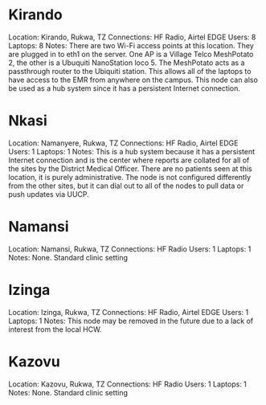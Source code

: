 # Kirando

Location: Kirando, Rukwa, TZ
Connections: HF Radio, Airtel EDGE
Users: 8
Laptops: 8
Notes: There are two Wi-Fi access points at this location. They are plugged in to eth1 on the server. One AP is a Village Telco MeshPotato 2, the other is a Ubuquiti NanoStation loco 5. The MeshPotato acts as a passthrough router to the Ubiquiti station. This allows all of the laptops to have access to the EMR from anywhere on the campus. This node can also be used as a hub system since it has a persistent Internet connection.

# Nkasi

Location: Namanyere, Rukwa, TZ
Connections: HF Radio, Airtel EDGE
Users: 1
Laptops: 1
Notes: This is a hub system because it has a persistent Internet connection and is the center where reports are collated for all of the sites by the District Medical Officer. There are no patients seen at this location, it is purely administrative. The node is not configured differently from the other sites, but it can dial out to all of the nodes to pull data or push updates via UUCP.

# Namansi

Location: Namansi, Rukwa, TZ
Connections: HF Radio
Users: 1
Laptops: 1
Notes: None. Standard clinic setting

# Izinga

Location: Izinga, Rukwa, TZ
Connections: HF Radio, Airtel EDGE
Users: 1
Laptops: 1
Notes: This node may be removed in the future due to a lack of interest from the local HCW.

# Kazovu

Location: Kazovu, Rukwa, TZ
Connections: HF Radio
Users: 1
Laptops: 1
Notes: None. Standard clinic setting
